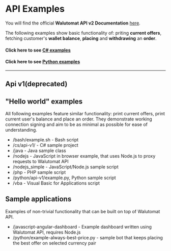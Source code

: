 API Examples
============

You will find the official **Walutomat API v2 Documentation** [here](https://api.walutomat.pl/v2.0.0/).

The following examples show basic functionality of: priting **current offers**, fetching customer's **wallet balance**, **placing** and **withdrawing** an **order**.

#### Click here to see [**C# examples**](./cs/README.md)
#### Click here to see [**Python examples**](./python/README.md)

---

## Api v1(deprecated)

"Hello world" examples
--------------
All following examples feature similar functionality: print current offers, print current user's balance and place an order.
They demonstrate working connection signing and aim to be as minimal as possible for ease of understanding.

- /bash/example.sh - Bash script
- /cs/api-v1/ - C# sample project
- /java - Java sample class
- /nodejs - JavaScript in browser example, that uses Node.js to proxy requests to Walutomat API
- /nodejs_simple - JavaScript/Node.js sample script
- /php - PHP sample script
- /python/api-v1/example.py, Python sample script
- /vba - Visual Basic for Applications script

Sample applications
-------------------
Examples of non-trivial functionality that can be built on top of Walutomat API.

- /javascript-angular-dashboard - Example dashboard written using Walutomat API, requires Node.js 
- /python/example-always-best-price.py - sample bot that keeps placing the best offer on selected currency pair

